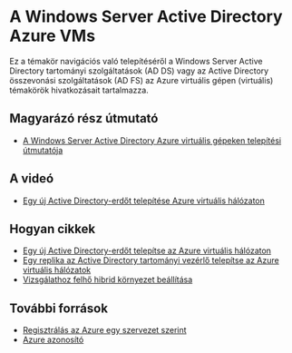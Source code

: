 <properties
    pageTitle="A Windows Server Active Directory Azure VMs |} Microsoft Azure"
    description="Azure virtuális gépeken futtathatja a Windows Server Active Directory tartományi szolgáltatások (AD DS) vagy az Active Directory összevonási szolgáltatások (AD FS)."
    services="active-directory"
    documentationCenter=""
    authors="markusvi"
    manager="femila"
    tags="azure-classic-portal"/>

<tags
    ms.service="active-directory"
    ms.workload="identity"
    ms.tgt_pltfrm="na"
    ms.devlang="na"
    ms.topic="article"
    ms.date="10/10/2016"
    ms.author="markusvi"/>


# <a name="windows-server-active-directory-on-azure-vms"></a>A Windows Server Active Directory Azure VMs


Ez a témakör navigációs való telepítéséről a Windows Server Active Directory tartományi szolgáltatások (AD DS) vagy az Active Directory összevonási szolgáltatások (AD FS) az Azure virtuális gépen (virtuális) témakörök hivatkozásait tartalmazza.

## <a name="conceptual-guidelines"></a>Magyarázó rész útmutató

- [A Windows Server Active Directory Azure virtuális gépeken telepítési útmutatója](https://msdn.microsoft.com/library/azure/jj156090.aspx)

## <a name="video"></a>A videó

- [Egy új Active Directory-erdőt telepítése Azure virtuális hálózaton](http://channel9.msdn.com/Series/Microsoft-Azure-Tutorials/How-to-install-a-new-Active-Directory-forest-on-an-Azure-virtual-network)

## <a name="how-to-articles"></a>Hogyan cikkek

- [Egy új Active Directory-erdőt telepítse az Azure virtuális hálózaton](active-directory-new-forest-virtual-machine.md)
- [Egy replika az Active Directory tartományi vezérlő telepítse az Azure virtuális hálózatok](../active-directory/active-directory-install-replica-active-directory-domain-controller.md)
- [Vizsgálathoz felhő hibrid környezet beállítása](../virtual-machines/virtual-machines-windows-ps-hybrid-cloud-test-env-sim.md)


## <a name="additional-resources"></a>További források

- [Regisztrálás az Azure egy szervezet szerint](sign-up-organization.md)
- [Azure azonosító](fundamentals-identity.md)
